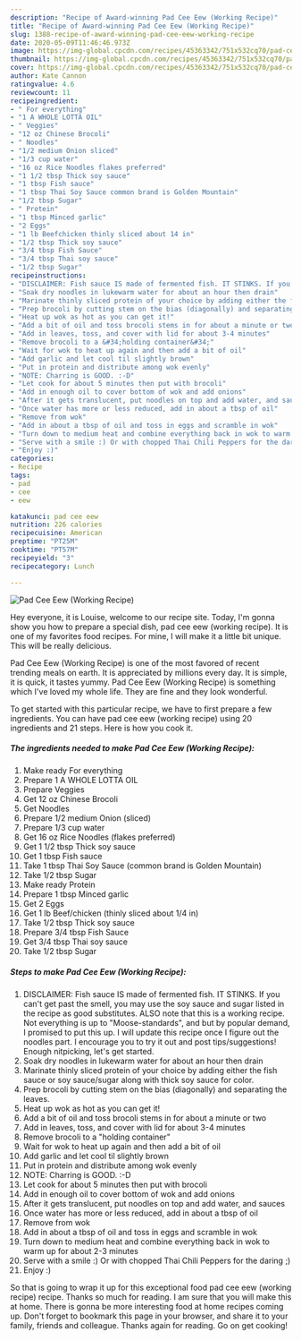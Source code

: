 ```yaml
---
description: "Recipe of Award-winning Pad Cee Eew (Working Recipe)"
title: "Recipe of Award-winning Pad Cee Eew (Working Recipe)"
slug: 1388-recipe-of-award-winning-pad-cee-eew-working-recipe
date: 2020-05-09T11:46:46.973Z
image: https://img-global.cpcdn.com/recipes/45363342/751x532cq70/pad-cee-eew-working-recipe-recipe-main-photo.jpg
thumbnail: https://img-global.cpcdn.com/recipes/45363342/751x532cq70/pad-cee-eew-working-recipe-recipe-main-photo.jpg
cover: https://img-global.cpcdn.com/recipes/45363342/751x532cq70/pad-cee-eew-working-recipe-recipe-main-photo.jpg
author: Kate Cannon
ratingvalue: 4.6
reviewcount: 11
recipeingredient:
- " For everything"
- "1 A WHOLE LOTTA OIL"
- " Veggies"
- "12 oz Chinese Brocoli"
- " Noodles"
- "1/2 medium Onion sliced"
- "1/3 cup water"
- "16 oz Rice Noodles flakes preferred"
- "1 1/2 tbsp Thick soy sauce"
- "1 tbsp Fish sauce"
- "1 tbsp Thai Soy Sauce common brand is Golden Mountain"
- "1/2 tbsp Sugar"
- " Protein"
- "1 tbsp Minced garlic"
- "2 Eggs"
- "1 lb Beefchicken thinly sliced about 14 in"
- "1/2 tbsp Thick soy sauce"
- "3/4 tbsp Fish Sauce"
- "3/4 tbsp Thai soy sauce"
- "1/2 tbsp Sugar"
recipeinstructions:
- "DISCLAIMER: Fish sauce IS made of fermented fish. IT STINKS. If you can&#39;t get past the smell, you may use the soy sauce and sugar listed in the recipe as good substitutes. ALSO note that this is a working recipe. Not everything is up to &#34;Moose-standards&#34;, and but by popular demand, I promised to put this up. I will update this recipe once I figure out the noodles part. I encourage you to try it out and post tips/suggestions! Enough nitpicking, let&#39;s get started."
- "Soak dry noodles in lukewarm water for about an hour then drain"
- "Marinate thinly sliced protein of your choice by adding either the fish sauce or soy sauce/sugar along with thick soy sauce for color."
- "Prep brocoli by cutting stem on the bias (diagonally) and separating the leaves."
- "Heat up wok as hot as you can get it!"
- "Add a bit of oil and toss brocoli stems in for about a minute or two"
- "Add in leaves, toss, and cover with lid for about 3-4 minutes"
- "Remove brocoli to a &#34;holding container&#34;"
- "Wait for wok to heat up again and then add a bit of oil"
- "Add garlic and let cool til slightly brown"
- "Put in protein and distribute among wok evenly"
- "NOTE: Charring is GOOD. :-D"
- "Let cook for about 5 minutes then put with brocoli"
- "Add in enough oil to cover bottom of wok and add onions"
- "After it gets translucent, put noodles on top and add water, and sauces"
- "Once water has more or less reduced, add in about a tbsp of oil"
- "Remove from wok"
- "Add in about a tbsp of oil and toss in eggs and scramble in wok"
- "Turn down to medium heat and combine everything back in wok to warm up for about 2-3 minutes"
- "Serve with a smile :) Or with chopped Thai Chili Peppers for the daring ;)"
- "Enjoy :)"
categories:
- Recipe
tags:
- pad
- cee
- eew

katakunci: pad cee eew 
nutrition: 226 calories
recipecuisine: American
preptime: "PT25M"
cooktime: "PT57M"
recipeyield: "3"
recipecategory: Lunch

---
```



![Pad Cee Eew (Working Recipe)](https://img-global.cpcdn.com/recipes/45363342/751x532cq70/pad-cee-eew-working-recipe-recipe-main-photo.jpg)

Hey everyone, it is Louise, welcome to our recipe site. Today, I'm gonna show you how to prepare a special dish, pad cee eew (working recipe). It is one of my favorites food recipes. For mine, I will make it a little bit unique. This will be really delicious.



Pad Cee Eew (Working Recipe) is one of the most favored of recent trending meals on earth. It is appreciated by millions every day. It is simple, it is quick, it tastes yummy. Pad Cee Eew (Working Recipe) is something which I've loved my whole life. They are fine and they look wonderful.


To get started with this particular recipe, we have to first prepare a few ingredients. You can have pad cee eew (working recipe) using 20 ingredients and 21 steps. Here is how you cook it.

<!--inarticleads1-->

##### The ingredients needed to make Pad Cee Eew (Working Recipe):

1. Make ready  For everything
1. Prepare 1 A WHOLE LOTTA OIL
1. Prepare  Veggies
1. Get 12 oz Chinese Brocoli
1. Get  Noodles
1. Prepare 1/2 medium Onion (sliced)
1. Prepare 1/3 cup water
1. Get 16 oz Rice Noodles (flakes preferred)
1. Get 1 1/2 tbsp Thick soy sauce
1. Get 1 tbsp Fish sauce
1. Take 1 tbsp Thai Soy Sauce (common brand is Golden Mountain)
1. Take 1/2 tbsp Sugar
1. Make ready  Protein
1. Prepare 1 tbsp Minced garlic
1. Get 2 Eggs
1. Get 1 lb Beef/chicken (thinly sliced about 1/4 in)
1. Take 1/2 tbsp Thick soy sauce
1. Prepare 3/4 tbsp Fish Sauce
1. Get 3/4 tbsp Thai soy sauce
1. Take 1/2 tbsp Sugar




<!--inarticleads2-->

##### Steps to make Pad Cee Eew (Working Recipe):

1. DISCLAIMER: Fish sauce IS made of fermented fish. IT STINKS. If you can&#39;t get past the smell, you may use the soy sauce and sugar listed in the recipe as good substitutes. ALSO note that this is a working recipe. Not everything is up to &#34;Moose-standards&#34;, and but by popular demand, I promised to put this up. I will update this recipe once I figure out the noodles part. I encourage you to try it out and post tips/suggestions! Enough nitpicking, let&#39;s get started.
1. Soak dry noodles in lukewarm water for about an hour then drain
1. Marinate thinly sliced protein of your choice by adding either the fish sauce or soy sauce/sugar along with thick soy sauce for color.
1. Prep brocoli by cutting stem on the bias (diagonally) and separating the leaves.
1. Heat up wok as hot as you can get it!
1. Add a bit of oil and toss brocoli stems in for about a minute or two
1. Add in leaves, toss, and cover with lid for about 3-4 minutes
1. Remove brocoli to a &#34;holding container&#34;
1. Wait for wok to heat up again and then add a bit of oil
1. Add garlic and let cool til slightly brown
1. Put in protein and distribute among wok evenly
1. NOTE: Charring is GOOD. :-D
1. Let cook for about 5 minutes then put with brocoli
1. Add in enough oil to cover bottom of wok and add onions
1. After it gets translucent, put noodles on top and add water, and sauces
1. Once water has more or less reduced, add in about a tbsp of oil
1. Remove from wok
1. Add in about a tbsp of oil and toss in eggs and scramble in wok
1. Turn down to medium heat and combine everything back in wok to warm up for about 2-3 minutes
1. Serve with a smile :) Or with chopped Thai Chili Peppers for the daring ;)
1. Enjoy :)




So that is going to wrap it up for this exceptional food pad cee eew (working recipe) recipe. Thanks so much for reading. I am sure that you will make this at home. There is gonna be more interesting food at home recipes coming up. Don't forget to bookmark this page in your browser, and share it to your family, friends and colleague. Thanks again for reading. Go on get cooking!
